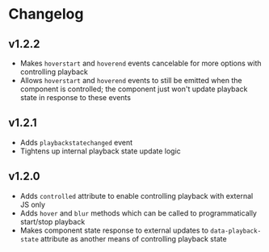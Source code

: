 # Changelog

## v1.2.2

- Makes `hoverstart` and `hoverend` events cancelable for more options with controlling playback
- Allows `hoverstart` and `hoverend` events to still be emitted when the component is controlled; the component just won't update playback state in response to these events

## v1.2.1

- Adds `playbackstatechanged` event
- Tightens up internal playback state update logic

## v1.2.0

- Adds `controlled` attribute to enable controlling playback with external JS only
- Adds `hover` and `blur` methods which can be called to programmatically start/stop playback
- Makes component state response to external updates to `data-playback-state` attribute as another means of controlling playback state
